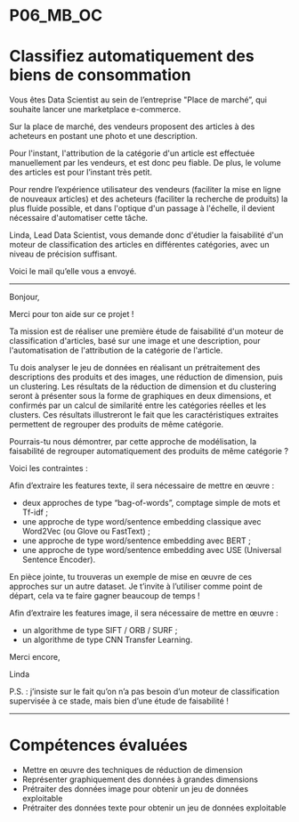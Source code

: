 # P06_MB_OC
# Classifiez automatiquement des biens de consommation


Vous êtes Data Scientist au sein de l’entreprise "Place de marché”, qui souhaite lancer une marketplace e-commerce.

Sur la place de marché, des vendeurs proposent des articles à des acheteurs en postant une photo et une description.

Pour l'instant, l'attribution de la catégorie d'un article est effectuée manuellement par les vendeurs, et est donc peu fiable. De plus, le volume des articles est pour l’instant très petit.

Pour rendre l’expérience utilisateur des vendeurs (faciliter la mise en ligne de nouveaux articles) et des acheteurs (faciliter la recherche de produits) la plus fluide possible, et dans l'optique d'un passage à l'échelle, il devient nécessaire d'automatiser cette tâche.

Linda, Lead Data Scientist, vous demande donc d'étudier la faisabilité d'un moteur de classification des articles en différentes catégories, avec un niveau de précision suffisant.

Voici le mail qu’elle vous a envoyé.

____________________________________________________________________________________________________________________________________________________________ 

Bonjour, 

Merci pour ton aide sur ce projet !

Ta mission est de réaliser une première étude de faisabilité d'un moteur de classification d'articles, basé sur une image et une description, pour l'automatisation de l'attribution de la catégorie de l'article.

Tu dois analyser le jeu de données en réalisant un prétraitement des descriptions des produits et des images, une réduction de dimension, puis un clustering. Les résultats de la réduction de dimension et du clustering seront à présenter sous la forme de graphiques en deux dimensions, et confirmés par un calcul de similarité entre les catégories réelles et les clusters. Ces résultats illustreront le fait que les caractéristiques extraites permettent de regrouper des produits de même catégorie.

Pourrais-tu nous démontrer, par cette approche de modélisation, la faisabilité de regrouper automatiquement des produits de même catégorie ?

Voici les contraintes : 

Afin d’extraire les features texte, il sera nécessaire de mettre en œuvre : 
- deux approches de type “bag-of-words”, comptage simple de mots et Tf-idf ;
- une approche de type word/sentence embedding classique avec Word2Vec (ou Glove ou FastText) ;
- une approche de type word/sentence embedding avec BERT ;
- une approche de type word/sentence embedding avec USE (Universal Sentence Encoder). 
 

En pièce jointe, tu trouveras un exemple de mise en œuvre de ces approches sur un autre dataset. Je t’invite à l’utiliser comme point de départ, cela va te faire gagner beaucoup de temps !

Afin d’extraire les features image, il sera nécessaire de mettre en œuvre :
- un algorithme de type SIFT / ORB / SURF ;
- un algorithme de type CNN Transfer Learning.

Merci encore, 

Linda

P.S. : j’insiste sur le fait qu’on n’a pas besoin d’un moteur de classification supervisée à ce stade, mais bien d’une étude de faisabilité !

___________________________________________________________________________________________________________________________________________________________________


# Compétences évaluées
- Mettre en œuvre des techniques de réduction de dimension
- Représenter graphiquement des données à grandes dimensions
- Prétraiter des données image pour obtenir un jeu de données exploitable
- Prétraiter des données texte pour obtenir un jeu de données exploitable
